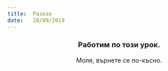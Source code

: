 ```yaml
---
title:  Разказ
date:   20/09/2019
---
```


### <center>Работим по този урок.</center>
<center>Моля, върнете се по-късно.</center>